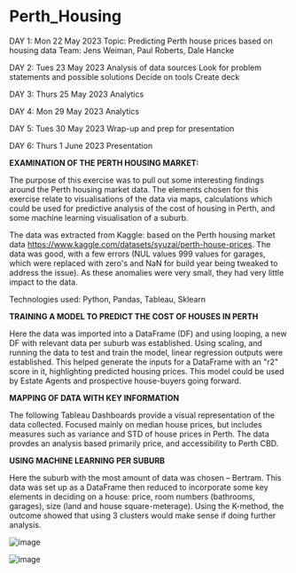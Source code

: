 # Perth_Housing
DAY 1: Mon 22 May 2023
Topic: Predicting Perth house prices based on housing data
Team: Jens Weiman, Paul Roberts, Dale Hancke

DAY 2: Tues 23 May 2023
Analysis of data sources
Look for problem statements and possible solutions
Decide on tools
Create deck

DAY 3: Thurs 25 May 2023
Analytics

DAY 4: Mon 29 May 2023
Analytics

DAY 5: Tues 30 May 2023
Wrap-up and prep for presentation

DAY 6: Thurs 1 June 2023
Presentation

**EXAMINATION OF THE PERTH HOUSING MARKET:**

The purpose of this exercise was to pull out some interesting findings around the Perth housing market data.  The elements chosen for this exercise relate to visualisations of the data via maps, calculations which could be used for predictive analysis of the cost of housing in Perth, and some machine learning visualisation of a suburb.

The data was extracted from Kaggle: based on the Perth housing market data https://www.kaggle.com/datasets/syuzai/perth-house-prices. 
The data was good, with a few errors (NUL values 999 values for garages, which were replaced with zero's and NaN for build year being tweaked to address the issue). As these anomalies were very small, they had very little impact to the data.

  Technologies used: Python, Pandas, Tableau, Sklearn

**TRAINING A MODEL TO PREDICT THE COST OF HOUSES IN PERTH**

Here the data was imported into a DataFrame (DF) and using looping, a new DF with relevant data per suburb was established. Using scaling, and running the data to test and train the model, linear regression outputs were established. This helped generate the inputs for a DataFrame with an "r2" score in it, highlighting predicted housing prices. This model could be used by Estate Agents and prospective house-buyers going forward.

**MAPPING OF DATA WITH KEY INFORMATION**

The following Tableau Dashboards provide a visual representation of the data collected. Focused mainly on median house prices, but includes measures such as variance and STD of house prices in Perth. The data provdes an analysis based primarily price, and accessibility to Perth CBD.

**USING MACHINE LEARNING PER SUBURB**

Here the suburb with the most amount of data was chosen – Bertram. This data was set up as a DataFrame then reduced to incorporate some key elements in deciding on a house: price, room numbers (bathrooms, garages), size (land and house square-meterage). Using the K-method, the outcome showed that using 3 clusters would make sense if doing further analysis.

![image](https://github.com/Yehns/Perth_Housing/assets/118644844/25c04a3a-6e4e-416d-9a87-e4c3b03d2504)

![image](https://github.com/Yehns/Perth_Housing/assets/118644844/b97f780a-2c9e-4494-8388-2a8776998938)


